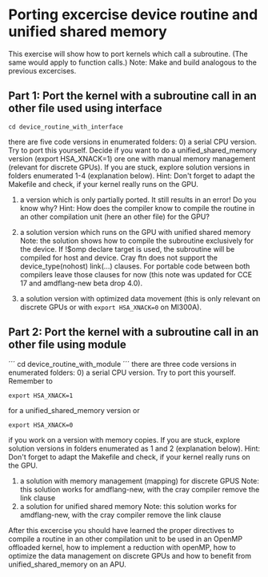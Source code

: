 # Porting excercise device routine and unified shared memory

This exercise will show how to port kernels which call a subroutine. (The same would apply to function calls.)
Note: Make and build analogous to the previous excercises.

## Part 1: Port the kernel with a subroutine call in an other file used using interface
```
cd device_routine_with_interface
```
there are five code versions in enumerated folders:
0) a serial CPU version. Try to port this yourself. Decide if you want to do a unified_shared_memory version (export HSA_XNACK=1) ore one with manual memory management (relevant for discrete GPUs). If you are stuck, explore solution versions in folders enumerated 1-4 (explanation below). Hint: Don't forget to adapt the Makefile and check, if your kernel really runs on the GPU.
1) a version which is only partially ported. It still results in an error! Do you know why? Hint: How does the compiler know to compile the routine in an other compilation unit (here an other file) for the GPU?

2) a solution version which runs on the GPU with unified shared memory
Note: the solution shows how to compile the subroutine exclusively for the device. If !$omp declare target is used, the subroutine will be compiled for host and device. Cray ftn does not support the device_type(nohost) link(...) clauses. For portable code between both compilers leave those clauses for now (this note was updated for CCE 17 and amdflang-new beta drop 4.0).

3) a solution version with optimized data movement (this is only relevant on discrete GPUs or with ```export HSA_XNACK=0```  on MI300A).


## Part 2: Port the kernel with a subroutine call in an other file using module
´´´
cd device_routine_with_module
´´´
there are three code versions in enumerated folders:
0) a serial CPU version. Try to port this yourself. 
Remember to 
```
export HSA_XNACK=1
```
for a unified_shared_memory version or

```
export HSA_XNACK=0
```
if you work on a version with memory copies. 
If you are stuck, explore solution versions in folders enumerated as 1 and 2 (explanation below). Hint: Don't forget to adapt the Makefile and check, if your kernel really runs on the GPU.
1) a solution with memory management (mapping) for discrete GPUS Note: this solution works for amdflang-new, with the cray compiler remove the link clause
2) a solution for unified shared memory  Note: this solution works for amdflang-new, with the cray compiler remove the link clause

After this excercise you should have learned the proper directives to compile a routine in an other compilation unit to be used in an OpenMP offloaded kernel, how to implement a reduction with openMP,  how to optimize the data management on discrete GPUs and how to benefit from unified_shared_memory on an APU.
